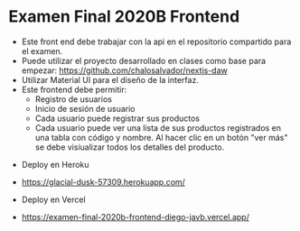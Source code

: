 # Examen Final 2020B Frontend

- Este front end debe trabajar con la api en el repositorio compartido para el examen.
- Puede utilizar el proyecto desarrollado en clases como base para empezar: https://github.com/chalosalvador/nextjs-daw
- Utilizar Material UI para el diseño de la interfaz.
- Este frontend debe permitir:
    - Registro de usuarios
    - Inicio de sesión de usuario
    - Cada usuario puede registrar sus productos
    - Cada usuario puede ver una lista de sus productos registrados en una tabla con código y nombre. Al hacer clic en un botón "ver más" se debe visiualizar todos los detalles del producto.

* Deploy en Heroku
- https://glacial-dusk-57309.herokuapp.com/
* Deploy en Vercel
- https://examen-final-2020b-frontend-diego-javb.vercel.app/
